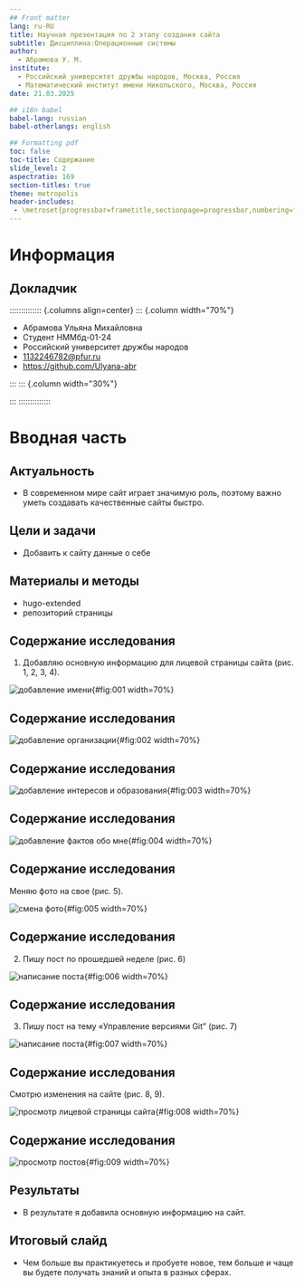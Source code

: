 ```yaml
---
## Front matter
lang: ru-RU
title: Научная презентация по 2 этапу создания сайта
subtitle: Дисциплина:Операционные системы
author:
  - Абрамова У. М.
institute:
  - Российский университет дружбы народов, Москва, Россия
  - Математический институт имени Никольского, Москва, Россия
date: 21.03.2025

## i18n babel
babel-lang: russian
babel-otherlangs: english

## Formatting pdf
toc: false
toc-title: Содержание
slide_level: 2
aspectratio: 169
section-titles: true
theme: metropolis
header-includes:
 - \metroset{progressbar=frametitle,sectionpage=progressbar,numbering=fraction}
---
```


# Информация

## Докладчик

:::::::::::::: {.columns align=center}
::: {.column width="70%"}

  * Абрамова Ульяна Михайловна
  * Студент НММбд-01-24
  * Российский университет дружбы народов
  * [1132246782@pfur.ru](mailto:1132246782@pfur.ru)
  * <https://github.com/Ulyana-abr>

:::
::: {.column width="30%"}


:::
::::::::::::::

# Вводная часть


## Актуальность

- В современном мире сайт играет значимую роль, поэтому важно уметь создавать качественные сайты быстро.

## Цели и задачи

- Добавить к сайту данные о себе

## Материалы и методы

- hugo-extended
- репозиторий страницы

## Содержание исследования

1. Добавляю основную информацию для лицевой страницы сайта  (рис. 1, 2, 3, 4).

![добавление имени](/home/umabramova/cite/report2/image/1.jpg){#fig:001 width=70%}

## Содержание исследования
![добавление организации](/home/umabramova/cite/report2/image/2.jpg){#fig:002 width=70%}

## Содержание исследования
![добавление интересов и образования](/home/umabramova/cite/report2/image/3.jpg){#fig:003 width=70%}

## Содержание исследования
![добавление фактов обо мне](/home/umabramova/cite/report2/image/4.jpg){#fig:004 width=70%}

## Содержание исследования
Меняю фото на свое (рис. 5).

![смена фото](/home/umabramova/cite/report2/image/5.jpg){#fig:005 width=70%}

## Содержание исследования
2. Пишу пост по прошедшей неделе (рис. 6)

![написание поста](/home/umabramova/cite/report2/image/6.jpg){#fig:006 width=70%}

## Содержание исследования
3. Пишу пост на тему «Управление версиями Git” (рис. 7)

![написание поста](/home/umabramova/cite/report2/image/7.jpg){#fig:007 width=70%}

## Содержание исследования
Смотрю изменения на сайте (рис. 8, 9).

![просмотр лицевой страницы сайта](/home/umabramova/cite/report2/image/8.jpg){#fig:008 width=70%}

## Содержание исследования
![просмотр постов](/home/umabramova/cite/report2/image/9.jpg){#fig:009 width=70%}


## Результаты

- В результате я добавила основную информацию на сайт.


## Итоговый слайд

-  Чем больше вы практикуетесь и пробуете новое, тем больше и чаще вы будете получать знаний и опыта в разных сферах.


